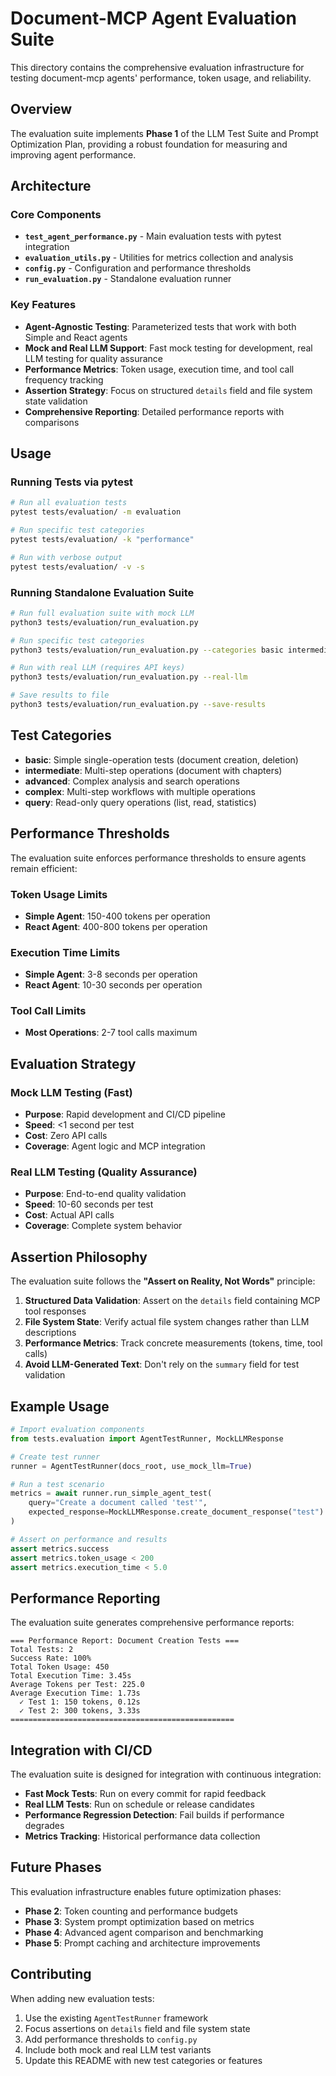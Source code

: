 # Document-MCP Agent Evaluation Suite

This directory contains the comprehensive evaluation infrastructure for testing document-mcp agents' performance, token usage, and reliability.

## Overview

The evaluation suite implements **Phase 1** of the LLM Test Suite and Prompt Optimization Plan, providing a robust foundation for measuring and improving agent performance.

## Architecture

### Core Components

- **`test_agent_performance.py`** - Main evaluation tests with pytest integration
- **`evaluation_utils.py`** - Utilities for metrics collection and analysis
- **`config.py`** - Configuration and performance thresholds
- **`run_evaluation.py`** - Standalone evaluation runner

### Key Features

- **Agent-Agnostic Testing**: Parameterized tests that work with both Simple and React agents
- **Mock and Real LLM Support**: Fast mock testing for development, real LLM testing for quality assurance
- **Performance Metrics**: Token usage, execution time, and tool call frequency tracking
- **Assertion Strategy**: Focus on structured `details` field and file system state validation
- **Comprehensive Reporting**: Detailed performance reports with comparisons

## Usage

### Running Tests via pytest

```bash
# Run all evaluation tests
pytest tests/evaluation/ -m evaluation

# Run specific test categories
pytest tests/evaluation/ -k "performance"

# Run with verbose output
pytest tests/evaluation/ -v -s
```

### Running Standalone Evaluation Suite

```bash
# Run full evaluation suite with mock LLM
python3 tests/evaluation/run_evaluation.py

# Run specific test categories
python3 tests/evaluation/run_evaluation.py --categories basic intermediate

# Run with real LLM (requires API keys)
python3 tests/evaluation/run_evaluation.py --real-llm

# Save results to file
python3 tests/evaluation/run_evaluation.py --save-results
```

## Test Categories

- **basic**: Simple single-operation tests (document creation, deletion)
- **intermediate**: Multi-step operations (document with chapters)
- **advanced**: Complex analysis and search operations
- **complex**: Multi-step workflows with multiple operations
- **query**: Read-only query operations (list, read, statistics)

## Performance Thresholds

The evaluation suite enforces performance thresholds to ensure agents remain efficient:

### Token Usage Limits
- **Simple Agent**: 150-400 tokens per operation
- **React Agent**: 400-800 tokens per operation

### Execution Time Limits
- **Simple Agent**: 3-8 seconds per operation
- **React Agent**: 10-30 seconds per operation

### Tool Call Limits
- **Most Operations**: 2-7 tool calls maximum

## Evaluation Strategy

### Mock LLM Testing (Fast)
- **Purpose**: Rapid development and CI/CD pipeline
- **Speed**: <1 second per test
- **Cost**: Zero API calls
- **Coverage**: Agent logic and MCP integration

### Real LLM Testing (Quality Assurance)
- **Purpose**: End-to-end quality validation
- **Speed**: 10-60 seconds per test
- **Cost**: Actual API calls
- **Coverage**: Complete system behavior

## Assertion Philosophy

The evaluation suite follows the **"Assert on Reality, Not Words"** principle:

1. **Structured Data Validation**: Assert on the `details` field containing MCP tool responses
2. **File System State**: Verify actual file system changes rather than LLM descriptions
3. **Performance Metrics**: Track concrete measurements (tokens, time, tool calls)
4. **Avoid LLM-Generated Text**: Don't rely on the `summary` field for test validation

## Example Usage

```python
# Import evaluation components
from tests.evaluation import AgentTestRunner, MockLLMResponse

# Create test runner
runner = AgentTestRunner(docs_root, use_mock_llm=True)

# Run a test scenario
metrics = await runner.run_simple_agent_test(
    query="Create a document called 'test'",
    expected_response=MockLLMResponse.create_document_response("test")
)

# Assert on performance and results
assert metrics.success
assert metrics.token_usage < 200
assert metrics.execution_time < 5.0
```

## Performance Reporting

The evaluation suite generates comprehensive performance reports:

```
=== Performance Report: Document Creation Tests ===
Total Tests: 2
Success Rate: 100%
Total Token Usage: 450
Total Execution Time: 3.45s
Average Tokens per Test: 225.0
Average Execution Time: 1.73s
  ✓ Test 1: 150 tokens, 0.12s
  ✓ Test 2: 300 tokens, 3.33s
==================================================
```

## Integration with CI/CD

The evaluation suite is designed for integration with continuous integration:

- **Fast Mock Tests**: Run on every commit for rapid feedback
- **Real LLM Tests**: Run on schedule or release candidates
- **Performance Regression Detection**: Fail builds if performance degrades
- **Metrics Tracking**: Historical performance data collection

## Future Phases

This evaluation infrastructure enables future optimization phases:

- **Phase 2**: Token counting and performance budgets
- **Phase 3**: System prompt optimization based on metrics
- **Phase 4**: Advanced agent comparison and benchmarking
- **Phase 5**: Prompt caching and architecture improvements

## Contributing

When adding new evaluation tests:

1. Use the existing `AgentTestRunner` framework
2. Focus assertions on `details` field and file system state
3. Add performance thresholds to `config.py`
4. Include both mock and real LLM test variants
5. Update this README with new test categories or features